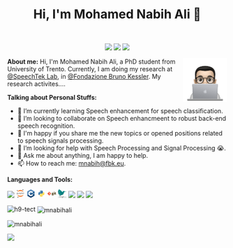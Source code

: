 <h1 align="center">Hi, I'm Mohamed Nabih Ali 👋</h1>
<br/>

<p align="center">
    <a href="https://twitter.com/Mo_Nabihovich"><img src="https://img.shields.io/badge/twitter-%231FA1F1?style=flat&logo=twitter&logoColor=white"/></a>
    <a href="https://www.linkedin.com/in/mohamed-nabih-5011b074/"><img src="https://img.shields.io/badge/linkedin-%230177B5?style=flat&logo=linkedin&logoColor=white"/></a>
    <a href="https://www.scopus.com/authid/detail.uri?authorId=57195756379"><img src="https://img.shields.io/badge/Scopus-orange"/></a>
  </p>
    
  <img src="https://github.com/mnabihali/mnabihali/blob/main/me.png" align="right" width="20%"/>

**About me:**
Hi, I'm Mohamed Nabih Ali, a PhD student from University of Trento. Currently, I am doing my research at [@SpeechTek Lab](https://speechtek.fbk.eu/), in [@Fondazione Bruno Kessler](https://www.fbk.eu/en/). My research activites.... 


**Talking about Personal Stuffs:**

- 🌱 I’m currently learning Speech enhancement for speech classification.
- 👯 I’m looking to collaborate on Speech enhancmeent to robust back-end speech recognition.
- 🤝 I'm happy if you share me the new topics or opened positions related to speech signals processing.
- 🤔 I’m looking for help with Speech Processing and Signal Processing 😭.
- 💬 Ask me about anything, I am happy to help.
- 📫 How to reach me: mnabih@fbk.eu.

**Languages and Tools:**  

<code><img height="20" src="https://pytorch.org/assets/images/logo-icon.svg"></code>
<code><img height="20" src="https://raw.githubusercontent.com/github/explore/80688e429a7d4ef2fca1e82350fe8e3517d3494d/topics/jupyter-notebook/jupyter-notebook.png"></code>
<code><img height="20" src="https://raw.githubusercontent.com/github/explore/80688e429a7d4ef2fca1e82350fe8e3517d3494d/topics/cpp/cpp.png"></code>
<code><img height="20" src="https://raw.githubusercontent.com/github/explore/80688e429a7d4ef2fca1e82350fe8e3517d3494d/topics/python/python.png"></code>
<code><img height="20" src="https://raw.githubusercontent.com/github/explore/80688e429a7d4ef2fca1e82350fe8e3517d3494d/topics/git/git.png"></code>
<code><img height="20" src="https://raw.githubusercontent.com/github/explore/80688e429a7d4ef2fca1e82350fe8e3517d3494d/topics/latex/latex.png"></code>
<code><img height="20" src="https://upload.wikimedia.org/wikipedia/commons/c/c3/Python-logo-notext.svg"></code>
<code><img height="20" src="https://upload.wikimedia.org/wikipedia/commons/1/1d/PyCharm_Icon.svg"></code>
<code><img height="20" src="https://upload.wikimedia.org/wikipedia/commons/2/21/Matlab_Logo.png"></code>
<p><img align="left" src="https://github-readme-stats.vercel.app/api/top-langs?username=h9-tect&show_icons=true&locale=en&layout=compact&theme=radical" alt="h9-tect" /></p>
<p>&nbsp;<img align="center" src="https://github-readme-stats.vercel.app/api?username=mnabihali&show_icons=true&locale=en&theme=radical" alt="mnabihali" /></p>
<p><img align="center" src="https://github-readme-streak-stats.herokuapp.com/?user=mnabihali&theme=radical" alt="mnabihali" /></p>

![](https://github-profile-summary-cards.vercel.app/api/cards/profile-details?username=mnabihali&theme=monokai&count_private=true&include_all_commits=true)

